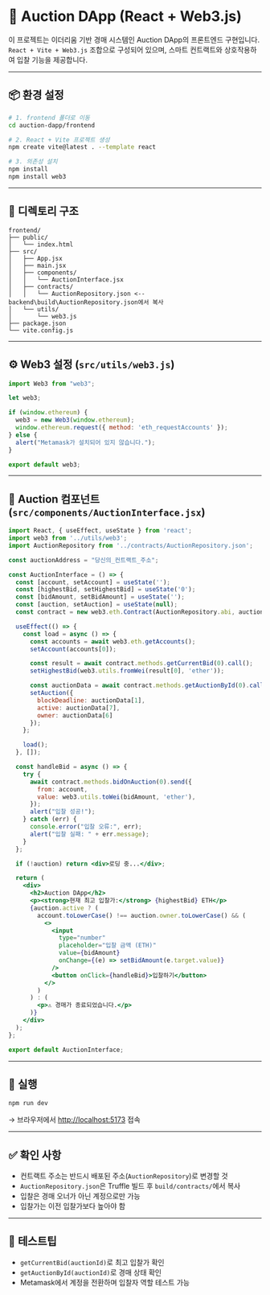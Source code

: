 # 🧾 Auction DApp (React + Web3.js)

이 프로젝트는 이더리움 기반 경매 시스템인 Auction DApp의 프론트엔드 구현입니다.  
`React + Vite + Web3.js` 조합으로 구성되어 있으며, 스마트 컨트랙트와 상호작용하여 입찰 기능을 제공합니다.

---

## 📦 환경 설정

```bash
# 1. frontend 폴더로 이동
cd auction-dapp/frontend

# 2. React + Vite 프로젝트 생성
npm create vite@latest . --template react

# 3. 의존성 설치
npm install
npm install web3
```

---

## 📁 디렉토리 구조

```
frontend/
├── public/
│   └── index.html
├── src/
│   ├── App.jsx
│   ├── main.jsx
│   ├── components/
│   │   └── AuctionInterface.jsx
│   ├── contracts/
│   │   └── AuctionRepository.json <-- backend\build\AuctionRepository.json에서 복사
│   └── utils/
│       └── web3.js
├── package.json
└── vite.config.js
```

---

## ⚙️ Web3 설정 (`src/utils/web3.js`)

```js
import Web3 from "web3";

let web3;

if (window.ethereum) {
  web3 = new Web3(window.ethereum);
  window.ethereum.request({ method: 'eth_requestAccounts' });
} else {
  alert("Metamask가 설치되어 있지 않습니다.");
}

export default web3;
```

---

## 🧩 Auction 컴포넌트 (`src/components/AuctionInterface.jsx`)

```jsx
import React, { useEffect, useState } from 'react';
import web3 from '../utils/web3';
import AuctionRepository from '../contracts/AuctionRepository.json';

const auctionAddress = "당신의_컨트랙트_주소";

const AuctionInterface = () => {
  const [account, setAccount] = useState('');
  const [highestBid, setHighestBid] = useState('0');
  const [bidAmount, setBidAmount] = useState('');
  const [auction, setAuction] = useState(null);
  const contract = new web3.eth.Contract(AuctionRepository.abi, auctionAddress);

  useEffect(() => {
    const load = async () => {
      const accounts = await web3.eth.getAccounts();
      setAccount(accounts[0]);

      const result = await contract.methods.getCurrentBid(0).call();
      setHighestBid(web3.utils.fromWei(result[0], 'ether'));

      const auctionData = await contract.methods.getAuctionById(0).call();
      setAuction({
        blockDeadline: auctionData[1],
        active: auctionData[7],
        owner: auctionData[6]
      });
    };

    load();
  }, []);

  const handleBid = async () => {
    try {
      await contract.methods.bidOnAuction(0).send({
        from: account,
        value: web3.utils.toWei(bidAmount, 'ether'),
      });
      alert("입찰 성공!");
    } catch (err) {
      console.error("입찰 오류:", err);
      alert("입찰 실패: " + err.message);
    }
  };

  if (!auction) return <div>로딩 중...</div>;

  return (
    <div>
      <h2>Auction DApp</h2>
      <p><strong>현재 최고 입찰가:</strong> {highestBid} ETH</p>
      {auction.active ? (
        account.toLowerCase() !== auction.owner.toLowerCase() && (
          <>
            <input
              type="number"
              placeholder="입찰 금액 (ETH)"
              value={bidAmount}
              onChange={(e) => setBidAmount(e.target.value)}
            />
            <button onClick={handleBid}>입찰하기</button>
          </>
        )
      ) : (
        <p>⚠️ 경매가 종료되었습니다.</p>
      )}
    </div>
  );
};

export default AuctionInterface;
```

---

## 🚀 실행

```bash
npm run dev
```

→ 브라우저에서 [http://localhost:5173](http://localhost:5173) 접속

---

## ✅ 확인 사항

- 컨트랙트 주소는 반드시 배포된 주소(`AuctionRepository`)로 변경할 것
- `AuctionRepository.json`은 Truffle 빌드 후 `build/contracts/`에서 복사
- 입찰은 경매 오너가 아닌 계정으로만 가능
- 입찰가는 이전 입찰가보다 높아야 함

---

## 🧪 테스트팁

- `getCurrentBid(auctionId)`로 최고 입찰가 확인
- `getAuctionById(auctionId)`로 경매 상태 확인
- Metamask에서 계정을 전환하며 입찰자 역할 테스트 가능